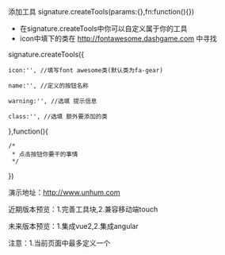 

添加工具 signature.createTools(params:{},fn:function(){}) 
 * 在signature.createTools中你可以自定义属于你的工具
 * icon中填下的类在 http://fontawesome.dashgame.com 中寻找

signature.createTools({

    icon:'', //填写font awesome类(默认类为fa-gear)

    name:'', //定义的按钮名称

    warning:'', //选填 提示信息

    class:'', //选填 额外要添加的类
    
},function(){

    /*
     * 点击按钮你要干的事情
     */
    
})

演示地址：http://www.unhum.com

近期版本预览：1.完善工具块,2.兼容移动端touch

未来版本预览：1.集成vue2,2.集成angular

注意：1.当前页面中最多定义一个